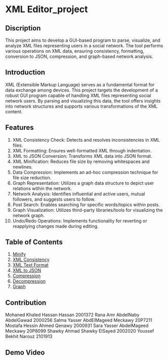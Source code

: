  # XML Editor_project

## Discription
This project aims to develop a GUI-based program to parse, visualize, and analyze XML files representing users in a social network. The tool performs various operations on XML data, ensuring consistency, formatting, conversion to JSON, compression, and graph-based network analysis.

## Introduction
XML (Extensible Markup Language) serves as a fundamental format for data exchange among devices. This project targets the development of a robust GUI program capable of handling XML files representing social network users. By parsing and visualizing this data, the tool offers insights into network structures and supports various transformations of the XML content.

## Features
1. XML Consistency Check: Detects and resolves inconsistencies in XML files.
2. XML Formatting: Ensures well-formatted XML through indentation.
3. XML to JSON Conversion: Transforms XML data into JSON format.
4. XML Minification: Reduces file size by removing whitespaces and newlines.
5. Data Compression: Implements an ad-hoc compression technique for file size reduction.
6. Graph Representation: Utilizes a graph data structure to depict user relations within the network.
7. Network Analysis: Identifies influential and active users, mutual followers, and suggests users to follow.
8. Post Search: Enables searching for specific words/topics within posts.
9. Graph Visualization: Utilizes third-party libraries/tools for visualizing the network graph.
10. Undo/Redo Operations: Implements functionality for reverting or reapplying changes made during editing.

## Table of Contents
1. [Minify](#minify)
2. [XML Consistency](#xml-consistency)
3. [XML Text Format](#xml-text-format)
4. [XML to JSON](#xmlToJson)
5. [Compression](#compression)
6. [Decompression](#decompression)
7. [Graph](#graph)

## Contribution
Mohaned Khaled Hassan Hassan      2001372
Rana Amr AbdelNaby AbdelGawad     2000256
Salma Yasser AbdElMageed Meckawy  20P7211
Mostafa Hessin Ahmed Qenawy       2000931
Sara Yasser AbdelMageed Meckawy   20P8099
Shawky Ahmad Shawky ElSayed       2002020
Youssef Bekhit Narouz             2101913

## Demo Video
